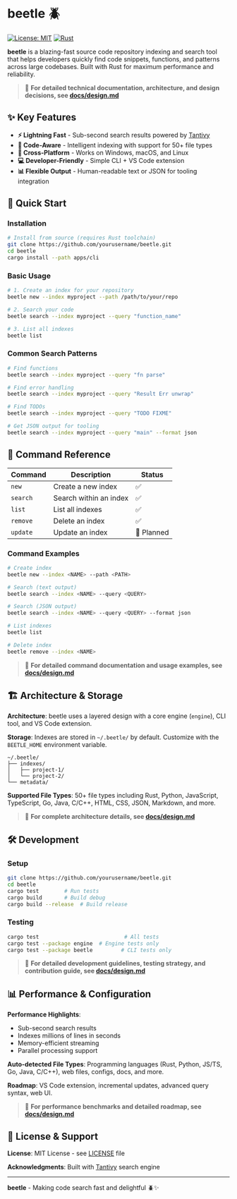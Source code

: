 # beetle 🪲

[![License: MIT](https://img.shields.io/badge/License-MIT-yellow.svg)](https://opensource.org/licenses/MIT)
[![Rust](https://img.shields.io/badge/rust-%23000000.svg?style=flat&logo=rust&logoColor=white)](https://www.rust-lang.org)

**beetle** is a blazing-fast source code repository indexing and search tool that helps developers quickly find code snippets, functions, and patterns across large codebases. Built with Rust for maximum performance and reliability.

> 📖 **For detailed technical documentation, architecture, and design decisions, see [docs/design.md](docs/design.md)**

## ✨ Key Features

- **⚡ Lightning Fast** - Sub-second search results powered by [Tantivy](https://github.com/quickwit-oss/tantivy)
- **🧠 Code-Aware** - Intelligent indexing with support for 50+ file types
- **🚀 Cross-Platform** - Works on Windows, macOS, and Linux
- **💻 Developer-Friendly** - Simple CLI + VS Code extension
- **📊 Flexible Output** - Human-readable text or JSON for tooling integration

## 🚀 Quick Start

### Installation

```bash
# Install from source (requires Rust toolchain)
git clone https://github.com/yourusername/beetle.git
cd beetle
cargo install --path apps/cli
```

### Basic Usage

```bash
# 1. Create an index for your repository
beetle new --index myproject --path /path/to/your/repo

# 2. Search your code
beetle search --index myproject --query "function_name"

# 3. List all indexes
beetle list
```

### Common Search Patterns

```bash
# Find functions
beetle search --index myproject --query "fn parse"

# Find error handling
beetle search --index myproject --query "Result Err unwrap"

# Find TODOs
beetle search --index myproject --query "TODO FIXME"

# Get JSON output for tooling
beetle search --index myproject --query "main" --format json
```

## 📖 Command Reference

| Command | Description | Status |
|---------|-------------|---------|
| `new` | Create a new index | ✅ |
| `search` | Search within an index | ✅ |
| `list` | List all indexes | ✅ |
| `remove` | Delete an index | ✅ |
| `update` | Update an index | 🚧 Planned |

### Command Examples

```bash
# Create index
beetle new --index <NAME> --path <PATH>

# Search (text output)
beetle search --index <NAME> --query <QUERY>

# Search (JSON output)
beetle search --index <NAME> --query <QUERY> --format json

# List indexes
beetle list

# Delete index
beetle remove --index <NAME>
```

> 📖 **For detailed command documentation and usage examples, see [docs/design.md](docs/design.md)**

## 🏗️ Architecture & Storage

**Architecture**: beetle uses a layered design with a core engine (`engine`), CLI tool, and VS Code extension.

**Storage**: Indexes are stored in `~/.beetle/` by default. Customize with the `BEETLE_HOME` environment variable.

```
~/.beetle/
├── indexes/
│   ├── project-1/
│   └── project-2/
└── metadata/
```

**Supported File Types**: 50+ file types including Rust, Python, JavaScript, TypeScript, Go, Java, C/C++, HTML, CSS, JSON, Markdown, and more.

> 📖 **For complete architecture details, see [docs/design.md](docs/design.md)**

## 🛠️ Development

### Setup

```bash
git clone https://github.com/yourusername/beetle.git
cd beetle
cargo test        # Run tests
cargo build       # Build debug
cargo build --release  # Build release
```

### Testing

```bash
cargo test                           # All tests
cargo test --package engine  # Engine tests only
cargo test --package beetle         # CLI tests only
```

> 📖 **For detailed development guidelines, testing strategy, and contribution guide, see [docs/design.md](docs/design.md)**

## 📊 Performance & Configuration

**Performance Highlights**:
- Sub-second search results
- Indexes millions of lines in seconds  
- Memory-efficient streaming
- Parallel processing support

**Auto-detected File Types**: Programming languages (Rust, Python, JS/TS, Go, Java, C/C++), web files, configs, docs, and more.

**Roadmap**: VS Code extension, incremental updates, advanced query syntax, web UI.

> 📖 **For performance benchmarks and detailed roadmap, see [docs/design.md](docs/design.md)**

## 📄 License & Support

**License**: MIT License - see [LICENSE](LICENSE) file

**Acknowledgments**: Built with [Tantivy](https://github.com/quickwit-oss/tantivy) search engine

---

**beetle** - Making code search fast and delightful 🪲✨
